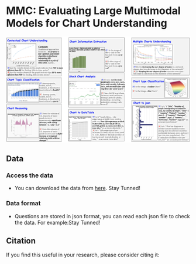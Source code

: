 # MMC: Evaluating Large Multimodal Models for Chart Understanding

![image](./dataset.jpg)


## Data
### Access the data
* You can download the data from [here](). Stay Tunned!


### Data format
* Questions are stored in json format, you can read each json file to check the data. For example:Stay Tunned!




## Citation
If you find this useful in your research, please consider citing it:
